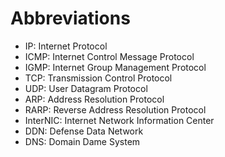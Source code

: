 # Abbreviations

- IP: Internet Protocol
- ICMP: Internet Control Message Protocol
- IGMP: Internet Group Management Protocol
- TCP: Transmission Control Protocol
- UDP: User Datagram Protocol
- ARP: Address Resolution Protocol
- RARP: Reverse Address Resolution Protocol
- InterNIC: Internet Network Information Center
- DDN: Defense Data Network
- DNS: Domain Dame System
